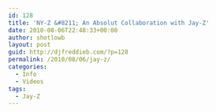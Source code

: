 ```yaml
---
id: 128
title: 'NY-Z &#8211; An Absolut Collaboration with Jay-Z'
date: 2010-08-06T22:48:33+00:00
author: shotlowb
layout: post
guid: http://djfreddieb.com/?p=128
permalink: /2010/08/06/jay-z/
categories:
  - Info
  - Videos
tags:
  - Jay-Z
---
```

